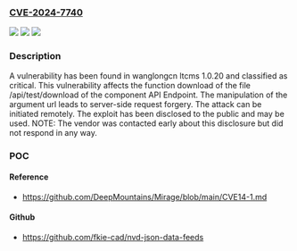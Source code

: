 ### [CVE-2024-7740](https://cve.mitre.org/cgi-bin/cvename.cgi?name=CVE-2024-7740)
![](https://img.shields.io/static/v1?label=Product&message=ltcms&color=blue)
![](https://img.shields.io/static/v1?label=Version&message=%3D%201.0.20%20&color=brighgreen)
![](https://img.shields.io/static/v1?label=Vulnerability&message=CWE-918%20Server-Side%20Request%20Forgery&color=brighgreen)

### Description

A vulnerability has been found in wanglongcn ltcms 1.0.20 and classified as critical. This vulnerability affects the function download of the file /api/test/download of the component API Endpoint. The manipulation of the argument url leads to server-side request forgery. The attack can be initiated remotely. The exploit has been disclosed to the public and may be used. NOTE: The vendor was contacted early about this disclosure but did not respond in any way.

### POC

#### Reference
- https://github.com/DeepMountains/Mirage/blob/main/CVE14-1.md

#### Github
- https://github.com/fkie-cad/nvd-json-data-feeds


